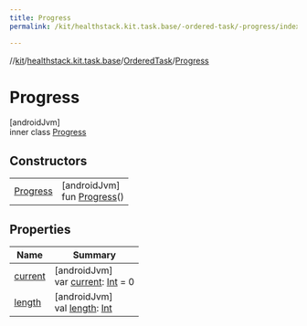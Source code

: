 ```yaml
---
title: Progress
permalink: /kit/healthstack.kit.task.base/-ordered-task/-progress/index.html

---
```

//[kit](../../../../index.html)/[healthstack.kit.task.base](../../index.html)/[OrderedTask](../index.html)/[Progress](index.html)



# Progress



[androidJvm]\
inner class [Progress](index.html)



## Constructors


| | |
|---|---|
| [Progress](-progress.html) | [androidJvm]<br>fun [Progress](-progress.html)() |


## Properties


| Name | Summary |
|---|---|
| [current](current.html) | [androidJvm]<br>var [current](current.html): [Int](https://kotlinlang.org/api/latest/jvm/stdlib/kotlin/-int/index.html) = 0 |
| [length](length.html) | [androidJvm]<br>val [length](length.html): [Int](https://kotlinlang.org/api/latest/jvm/stdlib/kotlin/-int/index.html) |

